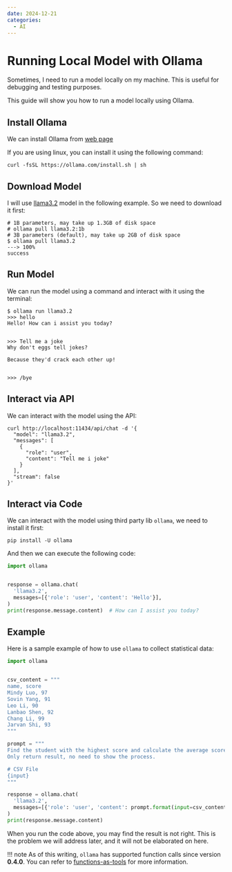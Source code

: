```yaml
---
date: 2024-12-21
categories:
  - AI
---
```


# Running Local Model with Ollama
Sometimes, I need to run a model locally on my machine. This is useful for debugging and testing purposes. 

This guide will show you how to run a model locally using Ollama.

<!-- more -->

## Install Ollama
We can install Ollama from [web page](https://ollama.com/download)

If you are using linux, you can install it using the following command:

```shell
curl -fsSL https://ollama.com/install.sh | sh
```

## Download Model
I will use [llama3.2](https://ollama.com/library/llama3.2:3b) model in the following example. So we need to download it first:

<!-- termynal -->

```shell
# 1B parameters, may take up 1.3GB of disk space
# ollama pull llama3.2:1b
# 3B parameters (default), may take up 2GB of disk space
$ ollama pull llama3.2
---> 100%
success
```

## Run Model
We can run the model using a command and interact with it using the terminal:

<!-- termynal -->

```shell
$ ollama run llama3.2
>>> hello
Hello! How can i assist you today?


>>> Tell me a joke
Why don't eggs tell jokes?

Because they'd crack each other up!


>>> /bye
```

## Interact via API
We can interact with the model using the API:
```shell
curl http://localhost:11434/api/chat -d '{
  "model": "llama3.2",
  "messages": [
    {
      "role": "user",
      "content": "Tell me i joke"
    }
  ],
  "stream": false
}'
```

## Interact via Code
We can interact with the model using third party lib `ollama`, we need to install it first:
```shell
pip install -U ollama
```

And then we can execute the following code:
```python
import ollama


response = ollama.chat(
  'llama3.2',
  messages=[{'role': 'user', 'content': 'Hello'}],
)
print(response.message.content)  # How can I assist you today?
```

## Example
Here is a sample example of how to use `ollama` to collect statistical data:

```python
import ollama


csv_content = """
name, score
Mindy Luo, 97
Sovin Yang, 91
Leo Li, 90
Lanbao Shen, 92
Chang Li, 99
Jarvan Shi, 93
"""

prompt = """
Find the student with the highest score and calculate the average score in the following CSV file.
Only return result, no need to show the process.

# CSV File
{input}
"""

response = ollama.chat(
  'llama3.2',
  messages=[{'role': 'user', 'content': prompt.format(input=csv_content)}],
)
print(response.message.content)
```

When you run the code above, you may find the result is not right.
This is the problem we will address later, and it will not be elaborated on here.

!!! note
    As of this writing, `ollama` has supported function calls since version **0.4.0**.
    You can refer to [functions-as-tools](https://ollama.com/blog/functions-as-tools) for more information.
